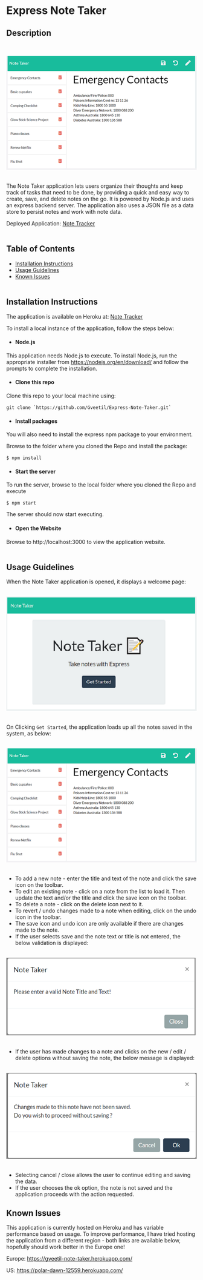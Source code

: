 # Express Note Taker

## Description 
<br>

![Note Taker Application](images/readme_express_note_taker.png "Note Taker Application")<br><br>

The Note Taker application lets users organize their thoughts and keep track of tasks that need to be done, by providing a quick and easy way to create, save, and delete notes on the go. It is powered by Node.js and uses an express backend server. The application also uses a JSON file as a data store to persist notes and work with note data. <br>

Deployed Application: [Note Tracker](https://gveetil-note-taker.herokuapp.com/)
<br><br>

## Table of Contents 

- [Installation Instructions](#installation-instructions)
- [Usage Guidelines](#usage-guidelines)
- [Known Issues](#known-issues)
<br><br>

## Installation Instructions

The application is available on Heroku at: [Note Tracker](https://gveetil-note-taker.herokuapp.com/)

To install a local instance of the application, follow the steps below:

- #### Node.js  
This application needs Node.js to execute. To install Node.js, run the appropriate installer from https://nodejs.org/en/download/ and follow the prompts to complete the installation. 

- #### Clone this repo
 Clone this repo to your local machine using:
```shell
git clone `https://github.com/Gveetil/Express-Note-Taker.git`
```

- #### Install packages
You will also need to install the express npm package to your environment. 

 Browse to the folder where you cloned the Repo and install the package:
```shell
$ npm install 
```

- #### Start the server
To run the server, browse to the local folder where you cloned the Repo and execute 
```shell
$ npm start 
```
The server should now start executing.

- #### Open the Website
Browse to http://localhost:3000 to view the application website.<br><br>

## Usage Guidelines

When the Note Taker application is opened, it displays a welcome page:<br><br>

![Note Taker Home](images/readme_note_taker_home.png "Note Taker Home")<br><br>

On Clicking `Get Started`, the application loads up all the notes saved in the system, as below: <br><br>

![Note Taker](images/readme_express_note_taker.png "Note Taker Application")<br><br>

* To add a new note - enter the title and text of the note and click the save icon on the toolbar.
* To edit an existing note - click on a note from the list to load it. Then update the text and/or the title and click the save icon on the toolbar.
* To delete a note - click on the delete icon next to it.
* To revert / undo changes made to a note when editing, click on the undo icon in the toolbar.
* The save icon and undo icon are only available if there are changes made to the note.
* If the user selects save and the note text or title is not entered, the below validation is displayed:<br><br>
  
![Validation Message](images/readme_note_taker_validation.png "Validation Message")<br><br>

* If the user has made changes to a note and clicks on the new / edit / delete  options without saving the note, the below message is displayed:<br><br>

![Save Changes Message](images/readme_note_taker_save_changes.png "Save Changes Message")<br><br>

* Selecting cancel / close allows the user to continue editing and saving the data.
* If the user chooses the ok option, the note is not saved and the application proceeds with the action requested.

## Known Issues

This application is currently hosted on Heroku and has variable performance based on usage. To improve performance, I have tried hosting the application from a different region - both links are available below, hopefully should work better in the Europe one! 

Europe: https://gveetil-note-taker.herokuapp.com/

US: https://polar-dawn-12559.herokuapp.com/ 